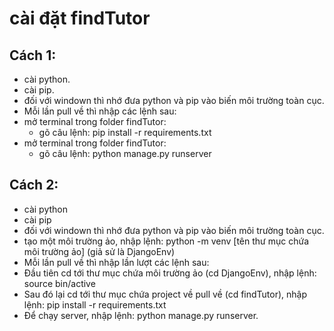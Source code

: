 # cài đặt findTutor

## Cách 1:

- cài python.
- cài pip.
- đối với windown thì nhớ đưa python và pip vào biến môi trường toàn cục.
- Mỗi lần pull về thì nhập các lệnh sau:
- mở terminal trong folder findTutor:
  - gõ câu lệnh: pip install -r requirements.txt
- mở terminal trong folder findTutor: 
  - gõ câu lệnh: python manage.py runserver

## Cách 2:
- cài python
- cài pip 
- đối với windown thì nhớ đưa python và pip vào biến môi trường toàn cục.
- tạo một môi trường ảo, nhập lệnh: python -m venv [tên thư mục chứa môi trường ảo] (giả sử là DjangoEnv)
- Mỗi lần pull về thì nhập lần lượt các lệnh sau: 
- Đầu tiên cd tới thư mục chứa môi trường ảo (cd DjangoEnv), nhập lệnh: source bin/active
- Sau đó lại cd tới thư mục chứa project về pull về (cd findTutor), nhập lệnh: pip install -r requirements.txt
- Để chạy server, nhập lệnh: python manage.py runserver.


